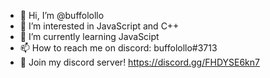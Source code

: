 - 👋 Hi, I’m @buffolollo
- 👀 I’m interested in JavaScript and C++
- 🌱 I’m currently learning JavaScipt
- 📫 How to reach me on discord: buffolollo#3713
- 🌆 Join my discord server! https://discord.gg/FHDYSE6kn7

<!---
buffolollo/buffolollo is a ✨ special ✨ repository because its `README.md` (this file) appears on your GitHub profile.
You can click the Preview link to take a look at your changes.
--->
